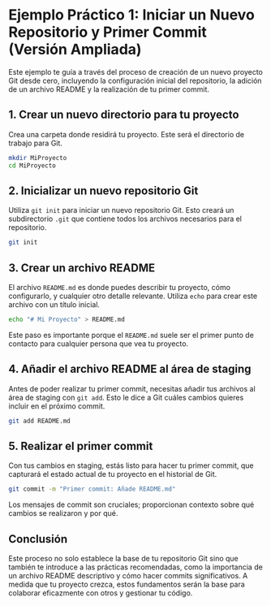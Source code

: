 # Ejemplo Práctico 1: Iniciar un Nuevo Repositorio y Primer Commit (Versión Ampliada)

Este ejemplo te guía a través del proceso de creación de un nuevo proyecto Git desde cero, incluyendo la configuración inicial del repositorio, la adición de un archivo README y la realización de tu primer commit.

## 1. Crear un nuevo directorio para tu proyecto

Crea una carpeta donde residirá tu proyecto. Este será el directorio de trabajo para Git.

```bash
mkdir MiProyecto
cd MiProyecto
```

## 2. Inicializar un nuevo repositorio Git

Utiliza `git init` para iniciar un nuevo repositorio Git. Esto creará un subdirectorio `.git` que contiene todos los archivos necesarios para el repositorio.

```bash
git init
```

## 3. Crear un archivo README

El archivo `README.md` es donde puedes describir tu proyecto, cómo configurarlo, y cualquier otro detalle relevante. Utiliza `echo` para crear este archivo con un título inicial.

```bash
echo "# Mi Proyecto" > README.md
```

Este paso es importante porque el `README.md` suele ser el primer punto de contacto para cualquier persona que vea tu proyecto.

## 4. Añadir el archivo README al área de staging

Antes de poder realizar tu primer commit, necesitas añadir tus archivos al área de staging con `git add`. Esto le dice a Git cuáles cambios quieres incluir en el próximo commit.

```bash
git add README.md
```

## 5. Realizar el primer commit

Con tus cambios en staging, estás listo para hacer tu primer commit, que capturará el estado actual de tu proyecto en el historial de Git.

```bash
git commit -m "Primer commit: Añade README.md"
```

Los mensajes de commit son cruciales; proporcionan contexto sobre qué cambios se realizaron y por qué.

## Conclusión

Este proceso no solo establece la base de tu repositorio Git sino que también te introduce a las prácticas recomendadas, como la importancia de un archivo README descriptivo y cómo hacer commits significativos. A medida que tu proyecto crezca, estos fundamentos serán la base para colaborar eficazmente con otros y gestionar tu código.
